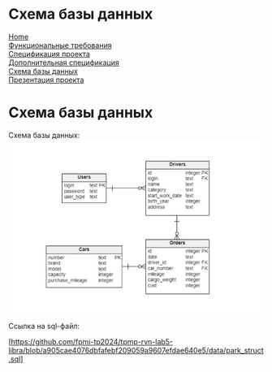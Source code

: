 # Схема базы данных

[Home](../index.md)    
[Функциональные требования](functionalRequirements.md)  
[Спецификация проекта](specification.md)  
[Дополнительная спецификация](dopSpecification.md)   
[Схема базы данных](databaseSchema.md)  
[Презентация проекта](projectPresentation.md)     

# Схема базы данных

Схема базы данных:
![Data base schema](https://github.com/fpmi-tp2024/tpmp-rvn-lab5-libra/blob/11fb2e29ee11e9300ff6107bee260a60590c1cfe/UML%20diagrams/dbShema.jpg?raw=true)

Ссылка на sql-файл: 

[https://github.com/fpmi-tp2024/tpmp-rvn-lab5-libra/blob/a905cae4076dbfafebf209059a9607efdae640e5/data/park_struct.sql]

